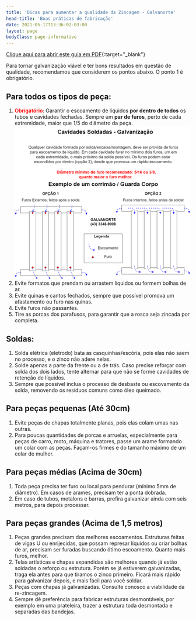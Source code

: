```yaml
---
title: 'Dicas para aumentar a qualidade da Zincagem - Galvanorte'
head-title: 'Boas práticas de fabricação'
date: 2021-05-17T13:36:02-03:00
layout: page
bodyClass: page-informative
---
```

[Clique aqui para abrir este guia em PDF](/arquivo/guia-fabricacao-galvanorte.pdf){:target="_blank"}

Para tornar galvanização viável e ter bons resultados em questão de qualidade, recomendamos que considerem os pontos abaixo. O ponto 1 é obrigatório.

## Para todos os tipos de peça:
1. <strong style="color:red;font-weight:600">Obrigatório</strong>: Garantir o escoamento de líquidos **por dentro de todos** os tubos e cavidades fechadas. Sempre um **par de furos**, perto de cada extremidade, maior que 1/5 do diâmetro da peça.
![Escoamento para uma boa galvanização](/images/boas-praticas/furos_pecas.png)
2. Evite formatos que prendam ou arrastem líquidos ou formem bolhas de ar.
3. Evite quinas e cantos fechados, sempre que possível promova um afastamento ou furo nas quinas.
4. Evite furos não passantes.
5. Tire as porcas dos parafusos, para garantir que a rosca seja zincada por completa.
## Soldas:
1. Solda elétrica (eletrodo) bata as casquinhas/escória, pois elas não saem no processo, e o zinco não adere nelas.
2. Solde apenas a parte da frente ou a de trás. Caso precise reforçar com solda dos dois lados, tente alternar para que não se forme cavidades de retenção de líquidos.
3. Sempre que possível inclua o processo de desbaste ou escovamento da solda, removendo os resíduos comuns como óleo queimado.

## Para peças pequenas (Até 30cm)
1. Evite peças de chapas totalmente planas, pois elas colam umas nas outras.
2. Para poucas quantidades de porcas e arruelas, especialmente para peças de carro, moto, máquina e tratores, passe um arame formando um colar com as peças. Façam-os firmes e do tamanho máximo de um colar de mulher.

## Para peças médias (Acima de 30cm)
1. Toda peça precisa ter furo ou local para pendurar (mínimo 5mm de diâmetro). Em casos de arames, precisam ter a ponta dobrada.
2. Em caso de tubos, metalons e barras, prefira galvanizar ainda com seis metros, para depois processar.

## Para peças grandes (Acima de 1,5 metros)
1. Peças grandes precisam dos melhores escoamentos. Estruturas feitas de vigas U ou enrijecidas, que possam represar líquidos ou criar bolhas de ar, precisam ser furadas buscando ótimo escoamento. Quanto mais furos, melhor.
2. Telas artísticas e chapas expandidas são melhores quando já estão soldadas o reforço ou estrutura. Porém se já estiverem galvanizadas, traga ela antes para que tiramos o zinco primeiro. Ficará mais rápido para galvanizar depois, e mais fácil para você soldar.
3. Peças com chapas já galvanizadas. Consulte conosco a viabilidade da re-zincagem.
4. Sempre dê preferência para fabricar estruturas desmontáveis, por exemplo em uma prateleira, trazer a estrutura toda desmontada e separadas das bandejas.